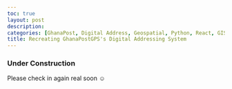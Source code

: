 ```yaml
---
toc: true
layout: post
description: 
categories: [GhanaPost, Digital Address, Geospatial, Python, React, GIS, QGIS]
title: Recreating GhanaPostGPS's Digital Addressing System
---
```


### Under Construction
Please check in again real soon ☺️